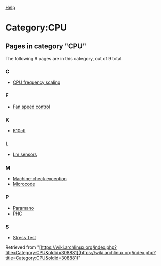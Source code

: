 [Help](//www.mediawiki.org/wiki/Special:MyLanguage/Help:Categories)

# Category:CPU

## Pages in category "CPU"

The following 9 pages are in this category, out of 9 total.

### C

*   [CPU frequency scaling](/index.php/CPU_frequency_scaling "CPU frequency scaling")

### F

*   [Fan speed control](/index.php/Fan_speed_control "Fan speed control")

### K

*   [K10ctl](/index.php/K10ctl "K10ctl")

### L

*   [Lm sensors](/index.php/Lm_sensors "Lm sensors")

### M

*   [Machine-check exception](/index.php/Machine-check_exception "Machine-check exception")
*   [Microcode](/index.php/Microcode "Microcode")

### P

*   [Paramano](/index.php/Paramano "Paramano")
*   [PHC](/index.php/PHC "PHC")

### S

*   [Stress Test](/index.php/Stress_Test "Stress Test")

Retrieved from "[https://wiki.archlinux.org/index.php?title=Category:CPU&oldid=308881](https://wiki.archlinux.org/index.php?title=Category:CPU&oldid=308881)"